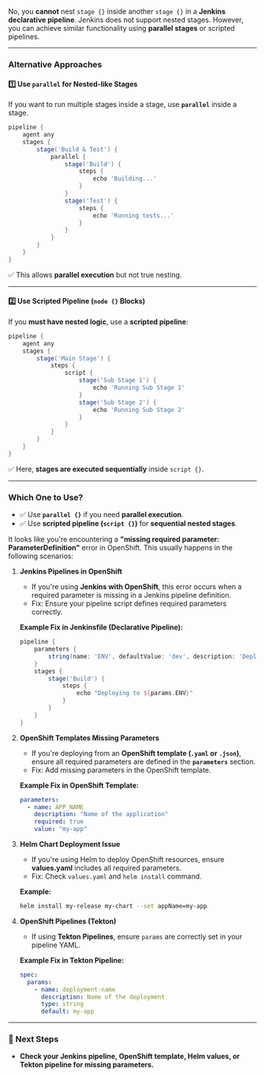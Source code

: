 No, you **cannot** nest `stage {}` inside another `stage {}` in a **Jenkins declarative pipeline**. Jenkins does not support nested stages. However, you can achieve similar functionality using **parallel stages** or scripted pipelines.

---

### **Alternative Approaches**
#### **1️⃣ Use `parallel` for Nested-like Stages**
If you want to run multiple stages inside a stage, use **`parallel`** inside a stage.

```groovy
pipeline {
    agent any
    stages {
        stage('Build & Test') {
            parallel {
                stage('Build') {
                    steps {
                        echo 'Building...'
                    }
                }
                stage('Test') {
                    steps {
                        echo 'Running tests...'
                    }
                }
            }
        }
    }
}
```
✅ This allows **parallel execution** but not true nesting.

---

#### **2️⃣ Use Scripted Pipeline (`node {}` Blocks)**
If you **must have nested logic**, use a **scripted pipeline**:

```groovy
pipeline {
    agent any
    stages {
        stage('Main Stage') {
            steps {
                script {
                    stage('Sub Stage 1') {
                        echo 'Running Sub Stage 1'
                    }
                    stage('Sub Stage 2') {
                        echo 'Running Sub Stage 2'
                    }
                }
            }
        }
    }
}
```
✅ Here, **stages are executed sequentially** inside `script {}`.

---

### **Which One to Use?**
- ✅ Use **`parallel {}`** if you need **parallel execution**.
- ✅ Use **scripted pipeline (`script {}`)** for **sequential nested stages**.

It looks like you're encountering a **"missing required parameter: ParameterDefinition"** error in OpenShift. This usually happens in the following scenarios:  

1. **Jenkins Pipelines in OpenShift**  
   - If you're using **Jenkins with OpenShift**, this error occurs when a required parameter is missing in a Jenkins pipeline definition.  
   - Fix: Ensure your pipeline script defines required parameters correctly.  

   **Example Fix in Jenkinsfile (Declarative Pipeline):**
   ```groovy
   pipeline {
       parameters {
           string(name: 'ENV', defaultValue: 'dev', description: 'Deployment environment')
       }
       stages {
           stage('Build') {
               steps {
                   echo "Deploying to ${params.ENV}"
               }
           }
       }
   }
   ```

2. **OpenShift Templates Missing Parameters**  
   - If you're deploying from an **OpenShift template (`.yaml` or `.json`)**, ensure all required parameters are defined in the **`parameters`** section.  
   - Fix: Add missing parameters in the OpenShift template.

   **Example Fix in OpenShift Template:**
   ```yaml
   parameters:
     - name: APP_NAME
       description: "Name of the application"
       required: true
       value: "my-app"
   ```

3. **Helm Chart Deployment Issue**  
   - If you're using Helm to deploy OpenShift resources, ensure **values.yaml** includes all required parameters.  
   - Fix: Check `values.yaml` and `helm install` command.

   **Example:**
   ```sh
   helm install my-release my-chart --set appName=my-app
   ```

4. **OpenShift Pipelines (Tekton)**
   - If using **Tekton Pipelines**, ensure `params` are correctly set in your pipeline YAML.

   **Example Fix in Tekton Pipeline:**
   ```yaml
   spec:
     params:
       - name: deployment-name
         description: Name of the deployment
         type: string
         default: my-app
   ```

---

### **🔹 Next Steps**
- **Check your Jenkins pipeline, OpenShift template, Helm values, or Tekton pipeline for missing parameters.**  

